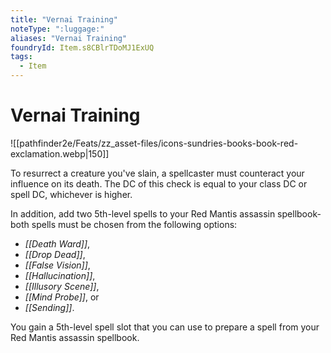 ```yaml
---
title: "Vernai Training"
noteType: ":luggage:"
aliases: "Vernai Training"
foundryId: Item.s8CBlrTDoMJ1ExUQ
tags:
  - Item
---
```


# Vernai Training
![[pathfinder2e/Feats/zz_asset-files/icons-sundries-books-book-red-exclamation.webp|150]]

To resurrect a creature you've slain, a spellcaster must counteract your influence on its death. The DC of this check is equal to your class DC or spell DC, whichever is higher.

In addition, add two 5th-level spells to your Red Mantis assassin spellbook-both spells must be chosen from the following options:

*   _[[Death Ward]]_,
*   _[[Drop Dead]]_,
*   _[[False Vision]]_,
*   _[[Hallucination]]_,
*   _[[Illusory Scene]]_,
*   _[[Mind Probe]]_, or
*   _[[Sending]]_.

You gain a 5th-level spell slot that you can use to prepare a spell from your Red Mantis assassin spellbook.
